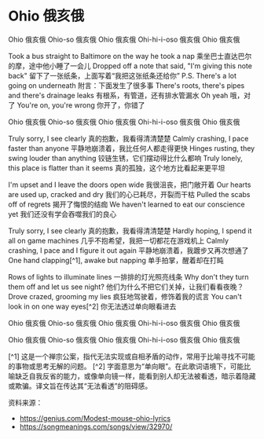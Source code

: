 # Ohio 俄亥俄

Ohio
俄亥俄
Ohio-so
俄亥俄
Ohio
俄亥俄
Ohi-hi-i-oso
俄亥俄
Ohio
俄亥俄

Took a bus straight to Baltimore on the way he took a nap
乘坐巴士直达巴尔的摩，途中他小睡了一会儿
Dropped off a note that said, "I'm giving this note back"
留下了一张纸条，上面写着“我把这张纸条还给你”
P.S. There's a lot going on underneath
附言：下面发生了很多事
There's roots, there's pipes and there's drainage leaks
有根系，有管道，还有排水管漏水
Oh yeah
哦，对了
You're on, you're wrong
你开了，你错了

Ohio
俄亥俄
Ohio-so
俄亥俄
Ohio
俄亥俄
Ohi-hi-i-oso
俄亥俄
Ohio
俄亥俄

Truly sorry, I see clearly
真的抱歉，我看得清清楚楚
Calmly crashing, I pace faster than anyone
平静地崩溃着，我比任何人都走得更快
Hinges rusting, they swing louder than anything
铰链生锈，它们摆动得比什么都响
Truly lonely, this place is flatter than it seems
真的孤独，这个地方比看起来更平坦

I'm upset and I leave the doors open wide
我很沮丧，把门敞开着
Our hearts are used up, cracked and dry
我们的心已耗尽，开裂而干枯
Pulled the scabs off of regrets
揭开了悔恨的结痂
We haven't learned to eat our conscience yet
我们还没有学会吞噬我们的良心

Truly sorry, I see clearly
真的抱歉，我看得清清楚楚
Hardly hoping, I spend it all on game machines
几乎不抱希望，我把一切都花在游戏机上
Calmly crashing, I pace and I figure it out again
平静地崩溃着，我踱步又再次想通了
One hand clapping[^1], awake but napping
单手拍掌，醒着却在打盹

Rows of lights to illuminate lines
一排排的灯光照亮线条
Why don't they turn them off and let us see night?
他们为什么不把它们关掉，让我们看看夜晚？
Drove crazed, grooming my lies
疯狂地驾驶着，修饰着我的谎言
You can't look in on one way eyes[^2]
你无法透过单向眼看进去

Ohio
俄亥俄
Ohio-so
俄亥俄
Ohio
俄亥俄
Ohi-hi-i-oso
俄亥俄
Ohio
俄亥俄

Ohio
俄亥俄
Ohio-so
俄亥俄
Ohio
俄亥俄
Ohi-hi-i-oso
俄亥俄
Ohio
俄亥俄

[^1] 这是一个禅宗公案，指代无法实现或自相矛盾的动作，常用于比喻寻找不可能的事物或思考无解的问题。
[^2] 字面意思为“单向眼”。在此歌词语境下，可能比喻缺乏自我反省的能力，或像单向镜一样，能看到别人却无法被看透，暗示着隐藏或欺骗。译文旨在传达其“无法看透”的阻碍感。


资料来源：
- https://genius.com/Modest-mouse-ohio-lyrics
- https://songmeanings.com/songs/view/32970/
